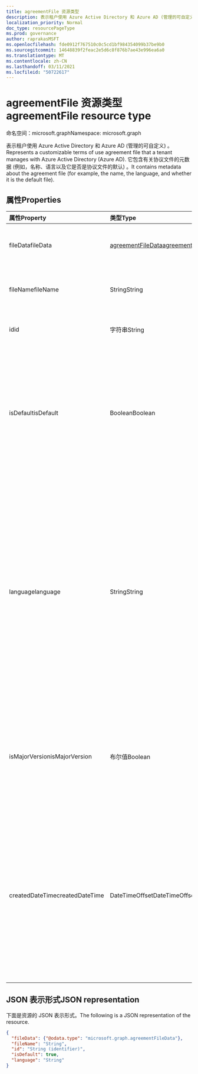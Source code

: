 ```yaml
---
title: agreementFile 资源类型
description: 表示租户使用 Azure Active Directory 和 Azure AD (管理的可自定义) 。
localization_priority: Normal
doc_type: resourcePageType
ms.prod: governance
author: raprakasMSFT
ms.openlocfilehash: fde0912f767510c0c5cd1bf984354099b37be9b0
ms.sourcegitcommit: 14648839f2feac2e5d6c8f876b7ae43e996ea6a0
ms.translationtype: MT
ms.contentlocale: zh-CN
ms.lasthandoff: 03/11/2021
ms.locfileid: "50722617"
---
```

# <a name="agreementfile-resource-type"></a><span data-ttu-id="604a3-103">agreementFile 资源类型</span><span class="sxs-lookup"><span data-stu-id="604a3-103">agreementFile resource type</span></span>

<span data-ttu-id="604a3-104">命名空间：microsoft.graph</span><span class="sxs-lookup"><span data-stu-id="604a3-104">Namespace: microsoft.graph</span></span>

<span data-ttu-id="604a3-105">表示租户使用 Azure Active Directory 和 Azure AD (管理的可自定义) 。</span><span class="sxs-lookup"><span data-stu-id="604a3-105">Represents a customizable terms of use agreement file that a tenant manages with Azure Active Directory (Azure AD).</span></span> <span data-ttu-id="604a3-106">它包含有关协议文件的元数据 (例如，名称、语言以及它是否是协议文件的默认) 。</span><span class="sxs-lookup"><span data-stu-id="604a3-106">It contains metadata about the agreement file (for example, the name, the language, and whether it is the default file).</span></span>

## <a name="properties"></a><span data-ttu-id="604a3-107">属性</span><span class="sxs-lookup"><span data-stu-id="604a3-107">Properties</span></span>
| <span data-ttu-id="604a3-108">属性</span><span class="sxs-lookup"><span data-stu-id="604a3-108">Property</span></span>     | <span data-ttu-id="604a3-109">类型</span><span class="sxs-lookup"><span data-stu-id="604a3-109">Type</span></span>        | <span data-ttu-id="604a3-110">说明</span><span class="sxs-lookup"><span data-stu-id="604a3-110">Description</span></span> |
|:-------------|:------------|:------------|
|<span data-ttu-id="604a3-111">fileData</span><span class="sxs-lookup"><span data-stu-id="604a3-111">fileData</span></span>|[<span data-ttu-id="604a3-112">agreementFileData</span><span class="sxs-lookup"><span data-stu-id="604a3-112">agreementFileData</span></span>](agreementfiledata.md)|<span data-ttu-id="604a3-113">表示 PDF 文档的使用条款的数据。</span><span class="sxs-lookup"><span data-stu-id="604a3-113">Data that represents the terms of use PDF document.</span></span> <span data-ttu-id="604a3-114">只读。</span><span class="sxs-lookup"><span data-stu-id="604a3-114">Read-only.</span></span>|
|<span data-ttu-id="604a3-115">fileName</span><span class="sxs-lookup"><span data-stu-id="604a3-115">fileName</span></span>|<span data-ttu-id="604a3-116">String</span><span class="sxs-lookup"><span data-stu-id="604a3-116">String</span></span>|<span data-ttu-id="604a3-117">协议文件的名称 (例如，TOU.pdf) 。</span><span class="sxs-lookup"><span data-stu-id="604a3-117">Name of the agreement file (for example, TOU.pdf).</span></span> <span data-ttu-id="604a3-118">只读。</span><span class="sxs-lookup"><span data-stu-id="604a3-118">Read-only.</span></span>|
|<span data-ttu-id="604a3-119">id</span><span class="sxs-lookup"><span data-stu-id="604a3-119">id</span></span>|<span data-ttu-id="604a3-120">字符串</span><span class="sxs-lookup"><span data-stu-id="604a3-120">String</span></span>|<span data-ttu-id="604a3-121">协议文件的标识符。</span><span class="sxs-lookup"><span data-stu-id="604a3-121">The identifier of the agreement file.</span></span> <span data-ttu-id="604a3-122">只读。</span><span class="sxs-lookup"><span data-stu-id="604a3-122">Read-only.</span></span>|
|<span data-ttu-id="604a3-123">isDefault</span><span class="sxs-lookup"><span data-stu-id="604a3-123">isDefault</span></span>|<span data-ttu-id="604a3-124">Boolean</span><span class="sxs-lookup"><span data-stu-id="604a3-124">Boolean</span></span>|<span data-ttu-id="604a3-125">如果没有任何语言与客户端首选项匹配，则指示这是默认协议文件。</span><span class="sxs-lookup"><span data-stu-id="604a3-125">If none of the languages matches the client preference, indicates that this is the default agreement file.</span></span> <span data-ttu-id="604a3-126">如果未将任何文件标记为默认文件，则第一个文件将被视为默认文件。</span><span class="sxs-lookup"><span data-stu-id="604a3-126">If none of the files are marked as default, the first one is treated as the default.</span></span> <span data-ttu-id="604a3-127">只读。</span><span class="sxs-lookup"><span data-stu-id="604a3-127">Read-only.</span></span>|
|<span data-ttu-id="604a3-128">language</span><span class="sxs-lookup"><span data-stu-id="604a3-128">language</span></span>|<span data-ttu-id="604a3-129">String</span><span class="sxs-lookup"><span data-stu-id="604a3-129">String</span></span>|<span data-ttu-id="604a3-130">协议文件的语言，格式为 languagecode2-country/regioncode2。</span><span class="sxs-lookup"><span data-stu-id="604a3-130">The language of the agreement file in the format languagecode2-country/regioncode2.</span></span> <span data-ttu-id="604a3-131">languagecode2 是从 ISO 639-1 派生的两个字母小写代码。</span><span class="sxs-lookup"><span data-stu-id="604a3-131">languagecode2 is a lowercase two-letter code derived from ISO 639-1.</span></span> <span data-ttu-id="604a3-132">country/regioncode2 派生自 ISO 3166，通常由两个小写字母或 BCP-47 语言标记 (例如 en-US) 。</span><span class="sxs-lookup"><span data-stu-id="604a3-132">country/regioncode2 is derived from ISO 3166 and usually consists of two uppercase letters, or a BCP-47 language tag (for example, en-US).</span></span> <span data-ttu-id="604a3-133">只读。</span><span class="sxs-lookup"><span data-stu-id="604a3-133">Read-only.</span></span>|
|<span data-ttu-id="604a3-134">isMajorVersion</span><span class="sxs-lookup"><span data-stu-id="604a3-134">isMajorVersion</span></span>|<span data-ttu-id="604a3-135">布尔值</span><span class="sxs-lookup"><span data-stu-id="604a3-135">Boolean</span></span>|<span data-ttu-id="604a3-136">指示协议文件是否是主要版本更新。</span><span class="sxs-lookup"><span data-stu-id="604a3-136">Indicates whether the agreement file is a major version update.</span></span> <span data-ttu-id="604a3-137">主要版本更新使协议在相应语言的接受无效。</span><span class="sxs-lookup"><span data-stu-id="604a3-137">Major version updates invalidate the agreement's acceptances on the corresponding language.</span></span> |
|<span data-ttu-id="604a3-138">createdDateTime</span><span class="sxs-lookup"><span data-stu-id="604a3-138">createdDateTime</span></span>|<span data-ttu-id="604a3-139">DateTimeOffset</span><span class="sxs-lookup"><span data-stu-id="604a3-139">DateTimeOffset</span></span>|<span data-ttu-id="604a3-140">表示文件创建时间的日期时间。</span><span class="sxs-lookup"><span data-stu-id="604a3-140">The date time representing when the file was created.</span></span> <span data-ttu-id="604a3-141">时间戳类型表示采用 ISO 8601 格式的日期和时间信息，始终采用 UTC 时区。</span><span class="sxs-lookup"><span data-stu-id="604a3-141">The Timestamp type represents date and time information using ISO 8601 format and is always in UTC time.</span></span> <span data-ttu-id="604a3-142">例如，2014 年 1 月 1 日午夜 (UTC) 如下所示：“2014-01-01T00:00:00Z”。</span><span class="sxs-lookup"><span data-stu-id="604a3-142">For example, midnight UTC on Jan 1, 2014 would look like this: '2014-01-01T00:00:00Z'.</span></span>|

<!--
## Relationships
| Relationship | Type        | Description |
|:-------------|:------------|:------------|
|localizations|[agreementFileLocalization](agreementfilelocalization.md) collection|The localized version of the agreement files attached to the agreement.|
-->

## <a name="json-representation"></a><span data-ttu-id="604a3-143">JSON 表示形式</span><span class="sxs-lookup"><span data-stu-id="604a3-143">JSON representation</span></span>

<span data-ttu-id="604a3-144">下面是资源的 JSON 表示形式。</span><span class="sxs-lookup"><span data-stu-id="604a3-144">The following is a JSON representation of the resource.</span></span>

<!-- {
  "blockType": "resource",
  "@odata.type": "microsoft.graph.agreementFile",
  "keyProperty": "id"
}-->

```json
{
  "fileData": {"@odata.type": "microsoft.graph.agreementFileData"},
  "fileName": "String",
  "id": "String (identifier)",
  "isDefault": true,
  "language": "String"
}
```

<!-- uuid: 8fcb5dbc-d5aa-4681-8e31-b001d5168d79
2015-10-25 14:57:30 UTC -->
<!--
{
  "type": "#page.annotation",
  "description": "agreementFile resource",
  "keywords": "",
  "section": "documentation",
  "tocPath": "",
  "suppressions": []
}
-->


